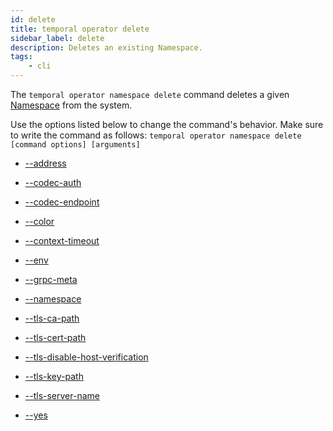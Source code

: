 ```yaml
---
id: delete
title: temporal operator delete
sidebar_label: delete
description: Deletes an existing Namespace.
tags:
	- cli
---
```


The `temporal operator namespace delete` command deletes a given [Namespace](/concepts-what-is-a-namespace) from the system.

Use the options listed below to change the command's behavior.
Make sure to write the command as follows:
`temporal operator namespace delete [command options] [arguments]`

- [--address](/cmd-options/address)

- [--codec-auth](/cmd-options/codec-auth)

- [--codec-endpoint](/cmd-options/codec-endpoint)

- [--color](/cmd-options/color)

- [--context-timeout](/cmd-options/context-timeout)

- [--env](/cmd-options/env)

- [--grpc-meta](/cmd-options/grpc-meta)

- [--namespace](/cmd-options/namespace)

- [--tls-ca-path](/cmd-options/tls-ca-path)

- [--tls-cert-path](/cmd-options/tls-cert-path)

- [--tls-disable-host-verification](/cmd-options/tls-disable-host-verification)

- [--tls-key-path](/cmd-options/tls-key-path)

- [--tls-server-name](/cmd-options/tls-server-name)

- [--yes](/cmd-options/yes)

